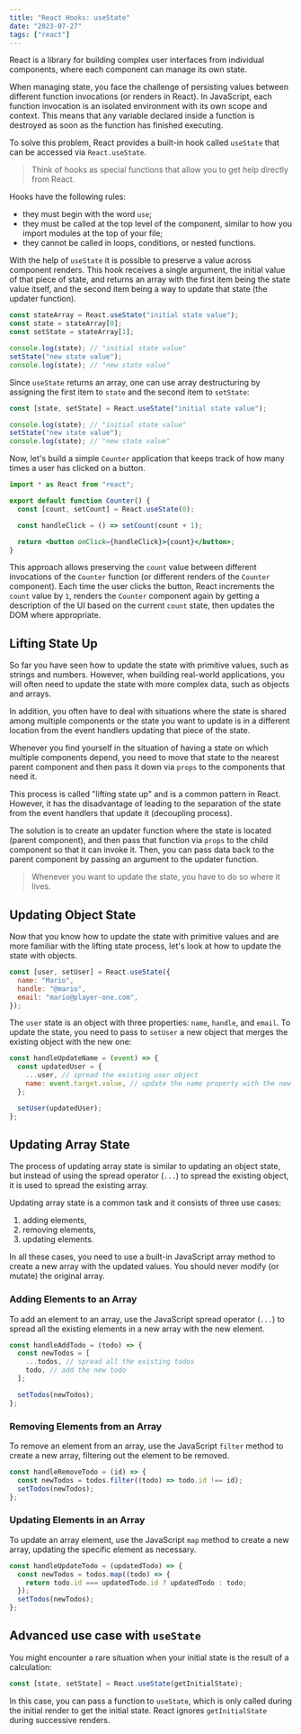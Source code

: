 ```yaml
---
title: "React Hooks: useState"
date: "2023-07-27"
tags: ["react"]
---
```


React is a library for building complex user interfaces from individual components, where each component can manage its own state.

When managing state, you face the challenge of persisting values between different function invocations (or renders in React). In JavaScript, each function invocation is an isolated environment with its own scope and context. This means that any variable declared inside a function is destroyed as soon as the function has finished executing.

To solve this problem, React provides a built-in hook called `useState` that can be accessed via `React.useState`.

> Think of hooks as special functions that allow you to get help directly from React.

Hooks have the following rules:

- they must begin with the word `use`;
- they must be called at the top level of the component, similar to how you import modules at the top of your file;
- they cannot be called in loops, conditions, or nested functions.

With the help of `useState` it is possible to preserve a value across component renders. This hook receives a single argument, the initial value of that piece of state, and returns an array with the first item being the state value itself, and the second item being a way to update that state (the updater function).

```js
const stateArray = React.useState("initial state value");
const state = stateArray[0];
const setState = stateArray[1];

console.log(state); // "initial state value"
setState("new state value");
console.log(state); // "new state value"
```

Since `useState` returns an array, one can use array destructuring by assigning the first item to `state` and the second item to `setState`:

```jsx
const [state, setState] = React.useState("initial state value");

console.log(state); // "initial state value"
setState("new state value");
console.log(state); // "new state value"
```

Now, let's build a simple `Counter` application that keeps track of how many times a user has clicked on a button.

```jsx
import * as React from "react";

export default function Counter() {
  const [count, setCount] = React.useState(0);

  const handleClick = () => setCount(count + 1);

  return <button onClick={handleClick}>{count}</button>;
}
```

This approach allows preserving the `count` value between different invocations of the `Counter` function (or different renders of the `Counter` component). Each time the user clicks the button, React increments the `count` value by `1`, renders the `Counter` component again by getting a description of the UI based on the current `count` state, then updates the DOM where appropriate.

## Lifting State Up

So far you have seen how to update the state with primitive values, such as strings and numbers. However, when building real-world applications, you will often need to update the state with more complex data, such as objects and arrays.

In addition, you often have to deal with situations where the state is shared among multiple components or the state you want to update is in a different location from the event handlers updating that piece of the state.

Whenever you find yourself in the situation of having a state on which multiple components depend, you need to move that state to the nearest parent component and then pass it down via `props` to the components that need it.

This process is called "lifting state up" and is a common pattern in React. However, it has the disadvantage of leading to the separation of the state from the event handlers that update it (decoupling process).

The solution is to create an updater function where the state is located (parent component), and then pass that function via `props` to the child component so that it can invoke it. Then, you can pass data back to the parent component by passing an argument to the updater function.

> Whenever you want to update the state, you have to do so where it lives.

## Updating Object State

Now that you know how to update the state with primitive values and are more familiar with the lifting state process, let's look at how to update the state with objects.

```js
const [user, setUser] = React.useState({
  name: "Mario",
  handle: "@mario",
  email: "mario@player-one.com",
});
```

The `user` state is an object with three properties: `name`, `handle`, and `email`. To update the state, you need to pass to `setUser` a new object that merges the existing object with the new one:

```js
const handleUpdateName = (event) => {
  const updatedUser = {
    ...user, // spread the existing user object
    name: event.target.value, // update the name property with the new value
  };

  setUser(updatedUser);
};
```

## Updating Array State

The process of updating array state is similar to updating an object state, but instead of using the spread operator (`...`) to spread the existing object, it is used to spread the existing array.

Updating array state is a common task and it consists of three use cases:

1. adding elements,
2. removing elements,
3. updating elements.

In all these cases, you need to use a built-in JavaScript array method to create a new array with the updated values. You should never modify (or mutate) the original array.

### Adding Elements to an Array

To add an element to an array, use the JavaScript spread operator (`...`) to spread all the existing elements in a new array with the new element.

```js
const handleAddTodo = (todo) => {
  const newTodos = [
    ...todos, // spread all the existing todos
    todo, // add the new todo
  ];

  setTodos(newTodos);
};
```

### Removing Elements from an Array

To remove an element from an array, use the JavaScript `filter` method to create a new array, filtering out the element to be removed.

```js
const handleRemoveTodo = (id) => {
  const newTodos = todos.filter((todo) => todo.id !== id);
  setTodos(newTodos);
};
```

### Updating Elements in an Array

To update an array element, use the JavaScript `map` method to create a new array, updating the specific element as necessary.

```js
const handleUpdateTodo = (updatedTodo) => {
  const newTodos = todos.map((todo) => {
    return todo.id === updatedTodo.id ? updatedTodo : todo;
  });
  setTodos(newTodos);
};
```

## Advanced use case with `useState`

You might encounter a rare situation when your initial state is the result of a calculation:

```js
const [state, setState] = React.useState(getInitialState);
```

In this case, you can pass a function to `useState`, which is only called during the initial render to get the initial state. React ignores `getInitialState` during successive renders.
